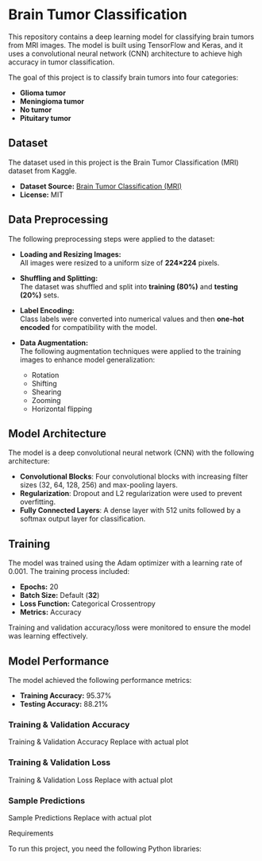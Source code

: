 # Brain Tumor Classification

This repository contains a deep learning model for classifying brain tumors from MRI images. The model is built using TensorFlow and Keras, and it uses a convolutional neural network (CNN) architecture to achieve high accuracy in tumor classification.

The goal of this project is to classify brain tumors into four categories: 
- **Glioma tumor**  
- **Meningioma tumor**  
- **No tumor**  
- **Pituitary tumor**

## Dataset

The dataset used in this project is the Brain Tumor Classification (MRI) dataset from Kaggle.

- **Dataset Source:** [Brain Tumor Classification (MRI)](https://www.kaggle.com/datasets/sartajbhuvaji/brain-tumor-classification-mri)
- **License:** MIT

## Data Preprocessing

The following preprocessing steps were applied to the dataset:

- **Loading and Resizing Images:**  
  All images were resized to a uniform size of **224×224** pixels.

- **Shuffling and Splitting:**  
  The dataset was shuffled and split into **training (80%)** and **testing (20%)** sets.

- **Label Encoding:**  
  Class labels were converted into numerical values and then **one-hot encoded** for compatibility with the model.

- **Data Augmentation:**  
  The following augmentation techniques were applied to the training images to enhance model generalization:
  - Rotation  
  - Shifting  
  - Shearing  
  - Zooming  
  - Horizontal flipping

## Model Architecture

The model is a deep convolutional neural network (CNN) with the following architecture:

- **Convolutional Blocks**: Four convolutional blocks with increasing filter sizes (32, 64, 128, 256) and max-pooling layers.  
- **Regularization**: Dropout and L2 regularization were used to prevent overfitting.  
- **Fully Connected Layers**: A dense layer with 512 units followed by a softmax output layer for classification.

## Training

The model was trained using the Adam optimizer with a learning rate of 0.001. The training process included:

- **Epochs:** 20  
- **Batch Size:** Default (**32**)  
- **Loss Function:** Categorical Crossentropy  
- **Metrics:** Accuracy  

Training and validation accuracy/loss were monitored to ensure the model was learning effectively.

## Model Performance

The model achieved the following performance metrics:

- **Training Accuracy:** 95.37%  
- **Testing Accuracy:** 88.21%

### Training & Validation Accuracy

Training & Validation Accuracy
Replace with actual plot

### Training & Validation Loss

Training & Validation Loss
Replace with actual plot

### Sample Predictions

Sample Predictions
Replace with actual plot

Requirements

To run this project, you need the following Python libraries:
